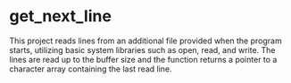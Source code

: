 # get_next_line
This project reads lines from an additional file provided when the program starts, utilizing basic system libraries such as open, read, and write. The lines are read up to the buffer size and the function returns a pointer to a character array containing the last read line.
